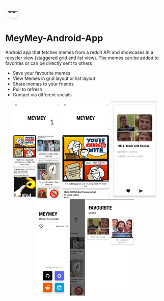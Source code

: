 <p>
  <img src = "/screenshots/app_icon_round.png" title = "MeyMey App Icon">
</p>


# MeyMey-Android-App  
Android app that fetches memes from a reddit API and showcases in a recycler view (staggered grid and list view). The memes can be added to favorites or can be directly sent to others

- Save your favourite memes
- View Memes in grid layout or list layout
- Share memes to your friends
- Pull to refresh 
- Contact via different socials

<p align="center">
  <img src="/screenshots/1.jpg" width="150" title="screenshot 1 (home screen grid view)">
  <img src="/screenshots/2.jpg" width="150" title="screenshot 2 (home screen list view)">
  <img src="/screenshots/3.jpg" width="150" title="screenshot 3 (meme screen)">
  <img src="/screenshots/4.jpg" width="150" title="screenshot 4 (home screen drawer)">
  <img src="/screenshots/5.jpg" width="150" title="screenshot 5 (favorites)">
</p>
